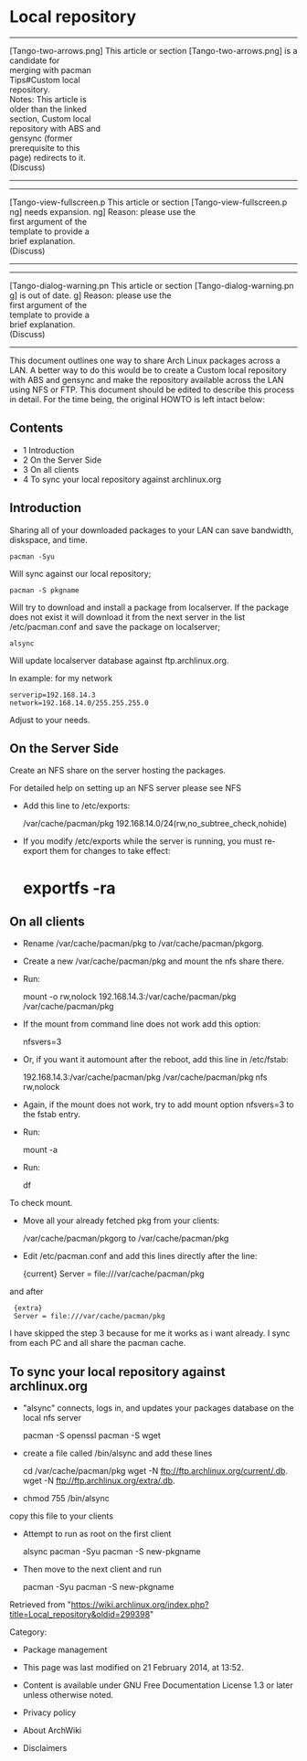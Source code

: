 Local repository
================

  ------------------------ ------------------------ ------------------------
  [Tango-two-arrows.png]   This article or section  [Tango-two-arrows.png]
                           is a candidate for       
                           merging with pacman      
                           Tips#Custom local        
                           repository.              
                           Notes: This article is   
                           older than the linked    
                           section, Custom local    
                           repository with ABS and  
                           gensync (former          
                           prerequisite to this     
                           page) redirects to it.   
                           (Discuss)                
  ------------------------ ------------------------ ------------------------

  ------------------------ ------------------------ ------------------------
  [Tango-view-fullscreen.p This article or section  [Tango-view-fullscreen.p
  ng]                      needs expansion.         ng]
                           Reason: please use the   
                           first argument of the    
                           template to provide a    
                           brief explanation.       
                           (Discuss)                
  ------------------------ ------------------------ ------------------------

  ------------------------ ------------------------ ------------------------
  [Tango-dialog-warning.pn This article or section  [Tango-dialog-warning.pn
  g]                       is out of date.          g]
                           Reason: please use the   
                           first argument of the    
                           template to provide a    
                           brief explanation.       
                           (Discuss)                
  ------------------------ ------------------------ ------------------------

This document outlines one way to share Arch Linux packages across a
LAN. A better way to do this would be to create a Custom local
repository with ABS and gensync and make the repository available across
the LAN using NFS or FTP. This document should be edited to describe
this process in detail. For the time being, the original HOWTO is left
intact below:

Contents
--------

-   1 Introduction
-   2 On the Server Side
-   3 On all clients
-   4 To sync your local repository against archlinux.org

Introduction
------------

Sharing all of your downloaded packages to your LAN can save bandwidth,
diskspace, and time.

    pacman -Syu

Will sync against our local repository;

    pacman -S pkgname 

Will try to download and install a package from localserver. If the
package does not exist it will download it from the next server in the
list /etc/pacman.conf and save the package on localserver;

    alsync

Will update localserver database against ftp.archlinux.org.

In example: for my network

    serverip=192.168.14.3
    network=192.168.14.0/255.255.255.0

Adjust to your needs.

On the Server Side
------------------

Create an NFS share on the server hosting the packages.

For detailed help on setting up an NFS server please see NFS

-   Add this line to /etc/exports:

    /var/cache/pacman/pkg 192.168.14.0/24(rw,no_subtree_check,nohide)

-   If you modify /etc/exports while the server is running, you must
    re-export them for changes to take effect:

    # exportfs -ra

On all clients
--------------

-   Rename /var/cache/pacman/pkg to /var/cache/pacman/pkgorg.
-   Create a new /var/cache/pacman/pkg and mount the nfs share there.
-   Run:

    mount -o rw,nolock 192.168.14.3:/var/cache/pacman/pkg /var/cache/pacman/pkg

-   If the mount from command line does not work add this option:

    nfsvers=3

-   Or, if you want it automount after the reboot, add this line in
    /etc/fstab:

     192.168.14.3:/var/cache/pacman/pkg /var/cache/pacman/pkg    nfs    rw,nolock

-   Again, if the mount does not work, try to add mount option nfsvers=3
    to the fstab entry.
-   Run:

    mount -a

-   Run:

    df

To check mount.

-   Move all your already fetched pkg from your clients:

     /var/cache/pacman/pkgorg to /var/cache/pacman/pkg

-   Edit /etc/pacman.conf and add this lines directly after the line:

     {current}
     Server = file:///var/cache/pacman/pkg

and after

     {extra}
     Server = file:///var/cache/pacman/pkg

I have skipped the step 3 because for me it works as i want already. I
sync from each PC and all share the pacman cache.

To sync your local repository against archlinux.org
---------------------------------------------------

-   "alsync" connects, logs in, and updates your packages database on
    the local nfs server

     pacman -S openssl
     pacman -S wget

  

-   create a file called /bin/alsync and add these lines

     cd /var/cache/pacman/pkg
     wget -N ftp://ftp.archlinux.org/current/.db.
     wget -N ftp://ftp.archlinux.org/extra/.db.

-   chmod 755 /bin/alsync

copy this file to your clients

-   Attempt to run as root on the first client

     alsync
     pacman -Syu
     pacman -S new-pkgname

-   Then move to the next client and run

     pacman -Syu
     pacman -S new-pkgname

Retrieved from
"https://wiki.archlinux.org/index.php?title=Local_repository&oldid=299398"

Category:

-   Package management

-   This page was last modified on 21 February 2014, at 13:52.
-   Content is available under GNU Free Documentation License 1.3 or
    later unless otherwise noted.
-   Privacy policy
-   About ArchWiki
-   Disclaimers
